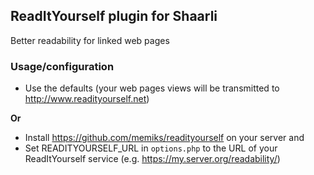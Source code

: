 ## ReadItYourself plugin for Shaarli
Better readability for linked web pages

### Usage/configuration

 * Use the defaults (your web pages views will be transmitted to http://www.readityourself.net)

**Or**

 * Install https://github.com/memiks/readityourself on your server and
 * Set READITYOURSELF_URL in `options.php` to the URL of your ReadItYourself service (e.g. https://my.server.org/readability/)
